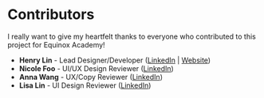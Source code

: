 # Contributors

I really want to give my heartfelt thanks to everyone who contributed to this project for Equinox Academy!

- **Henry Lin** - Lead Designer/Developer ([LinkedIn](https://www.linkedin.com/in/henrylin03/) | [Website](https://henrylin.io))
- **Nicole Foo** - UI/UX Design Reviewer ([LinkedIn](https://www.linkedin.com/in/nicole-foo-595904123/))
- **Anna Wang** - UX/Copy Reviewer ([LinkedIn](https://www.linkedin.com/in/anna-wang-16794b137/))
- **Lisa Lin** - UI Design Reviewer ([LinkedIn](https://www.linkedin.com/in/lisawlin/))
